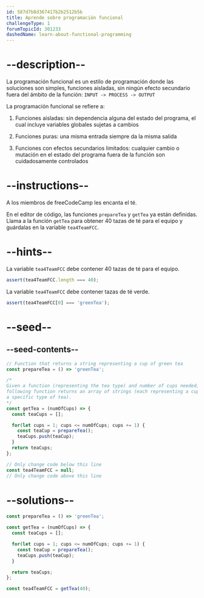 ```yaml
---
id: 587d7b8d367417b2b2512b5b
title: Aprende sobre programación funcional
challengeType: 1
forumTopicId: 301233
dashedName: learn-about-functional-programming
---
```


# --description--

La programación funcional es un estilo de programación donde las soluciones son simples, funciones aisladas, sin ningún efecto secundario fuera del ámbito de la función: `INPUT -> PROCESS -> OUTPUT`

La programación funcional se refiere a:

1) Funciones aisladas: sin dependencia alguna del estado del programa, el cual incluye variables globales sujetas a cambios

2) Funciones puras: una misma entrada siempre da la misma salida

3) Funciones con efectos secundarios limitados: cualquier cambio o mutación en el estado del programa fuera de la función son cuidadosamente controlados

# --instructions--

A los miembros de freeCodeCamp les encanta el té.

En el editor de código, las funciones `prepareTea` y `getTea` ya están definidas. Llama a la función `getTea` para obtener 40 tazas de té para el equipo y guárdalas en la variable `tea4TeamFCC`.

# --hints--

La variable `tea4TeamFCC` debe contener 40 tazas de té para el equipo.

```js
assert(tea4TeamFCC.length === 40);
```

La variable `tea4TeamFCC` debe contener tazas de té verde.

```js
assert(tea4TeamFCC[0] === 'greenTea');
```

# --seed--

## --seed-contents--

```js
// Function that returns a string representing a cup of green tea
const prepareTea = () => 'greenTea';

/*
Given a function (representing the tea type) and number of cups needed, the
following function returns an array of strings (each representing a cup of
a specific type of tea).
*/
const getTea = (numOfCups) => {
  const teaCups = [];

  for(let cups = 1; cups <= numOfCups; cups += 1) {
    const teaCup = prepareTea();
    teaCups.push(teaCup);
  }
  return teaCups;
};

// Only change code below this line
const tea4TeamFCC = null;
// Only change code above this line
```

# --solutions--

```js
const prepareTea = () => 'greenTea';

const getTea = (numOfCups) => {
  const teaCups = [];

  for(let cups = 1; cups <= numOfCups; cups += 1) {
    const teaCup = prepareTea();
    teaCups.push(teaCup);
  }

  return teaCups;
};

const tea4TeamFCC = getTea(40); 
```
